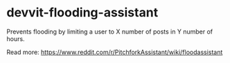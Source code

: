 # devvit-flooding-assistant
Prevents flooding by limiting a user to X number of posts in Y number of hours.

Read more: https://www.reddit.com/r/PitchforkAssistant/wiki/floodassistant
